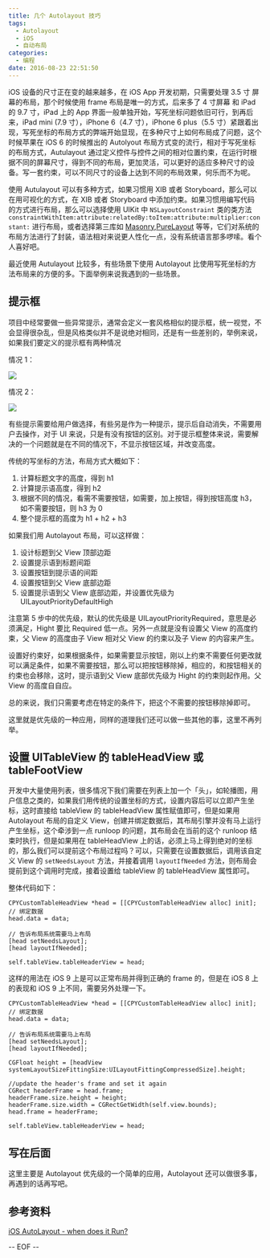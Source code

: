```yaml
---
title: 几个 Autolayout 技巧
tags:
  - Autolayout
  - iOS
  - 自动布局
categories:
  - 编程
date: 2016-08-23 22:51:50
---
```



iOS 设备的尺寸正在变的越来越多，在 iOS App 开发初期，只需要处理 3.5 寸 屏幕的布局，那个时候使用 frame 布局是唯一的方式，后来多了 4 寸屏幕 和 iPad 的 9.7 寸，iPad 上的 App 界面一般单独开始，写死坐标问题依旧可行，到再后来，iPad mini (7.9 寸），iPhone 6（4.7 寸），iPhone 6 plus（5.5 寸）紧跟着出现，写死坐标的布局方式的弊端开始显现，在多种尺寸上如何布局成了问题，这个时候苹果在 iOS 6 的时候推出的 Autolyout 布局方式变的流行，相对于写死坐标的布局方式，Autulayout 通过定义控件与控件之间的相对位置约束，在运行时根据不同的屏幕尺寸，得到不同的布局，更加灵活，可以更好的适应多种尺寸的设备。写一套约束，可以不同尺寸的设备上达到不同的布局效果，何乐而不为呢。

<!-- more -->

使用 Autulayout 可以有多种方式，如果习惯用 XIB 或者 Storyboard，那么可以在用可视化的方式，在 XIB 或者 Storyboard 中添加约束。如果习惯用编写代码的方式进行布局，那么可以选择使用 UIKit 中 `NSLayoutConstraint` 类的类方法 `constraintWithItem:attribute:relatedBy:toItem:attribute:multiplier:constant:` 进行布局，或者选择第三库如 [Masonry](https://github.com/SnapKit/Masonry),[PureLayout](https://github.com/PureLayout/PureLayout) 等等，它们对系统的布局方法进行了封装，语法相对来说更人性化一点，没有系统语言那多啰嗦。看个人喜好吧。

最近使用 Autulayout 比较多，有些场景下使用 Autolayout 比使用写死坐标的方法布局来的方便的多。下面举例来说我遇到的一些场景。

## 提示框

项目中经常要做一些异常提示，通常会定义一套风格相似的提示框，统一视觉，不会显得很杂乱，但是风格类似并不是说绝对相同，还是有一些差别的，举例来说，如果我们要定义的提示框有两种情况

情况 1：

![](https://ws3.sinaimg.cn/large/74681984gw1f743z6wd0lj208205na9y)

情况 2：

![](https://ws3.sinaimg.cn/large/74681984gw1f74445m5toj208006q0so)


有些提示需要给用户做选择，有些另是作为一种提示，提示后自动消失，不需要用户去操作，对于 UI 来说，只是有没有按钮的区别。对于提示框整体来说，需要解决的一个问题就是在不同的情况下，不显示按钮区域，并改变高度。

传统的写坐标的方法，布局方式大概如下：

1. 计算标题文字的高度，得到 h1
2. 计算提示语高度，得到 h2
3. 根据不同的情况，看需不需要按钮，如需要，加上按钮，得到按钮高度 h3，如不需要按钮，则 h3 为 0
4. 整个提示框的高度为 h1 + h2 + h3

如果我们用 Autolayout 布局，可以这样做：

1. 设计标题到父 View 顶部边距
2. 设置提示语到标题间距
3. 设置按钮到提示语的间距
4. 设置按钮到父 View 底部边距
5. 设置提示语到父 View 底部边距，并设置优先级为 UILayoutPriorityDefaultHigh

注意第 5 步中的优先级，默认的优先级是 UILayoutPriorityRequired，意思是必须满足，Hight 要比 Required 低一点。另外一点就是没有设置父 View 的高度约束，父 View 的高度由子 View 相对父 View 的约束以及子 View 的内容来产生。

设置好约束好，如果根据条件，如果需要显示按钮，刚以上约束不需要任何更改就可以满足条件，如果不需要按钮，那么可以把按钮移除掉，相应的，和按钮相关的约束也会移除，这时，提示语到父 View 底部优先级为 Hight 的约束则起作用。父 View 的高度自自应。

总的来说，我们只需要考虑在特定的条件下，把这个不需要的按钮移除掉即可。

这里就是优先级的一种应用，同样的道理我们还可以做一些其他的事，这里不再列举。

## 设置 UITableView 的 tableHeadView 或 tableFootView

开发中大量使用列表，很多情况下我们需要在列表上加一个「头」，如轮播图，用户信息之类的，如果我们用传统的设置坐标的方式，设置内容后可以立即产生坐标，这时直接给 tableView 的 tableHeadView 属性赋值即可，但是如果用 Autolayout 布局的自定义 View，创建并绑定数据后，其布局引擎并没有马上运行产生坐标，这个牵涉到一点 runloop 的问题，其布局会在当前的这个 runloop 结束时执行，但是如果用在 tableHeadView 上的话，必须上马上得到绝对的坐标的，那么我们可以提前这个布局过程吗？可以，只需要在设置数据后，调用该自定义 View 的 `setNeedsLayout` 方法，并接着调用 `layoutIfNeeded` 方法，则布局会提前到这个调用时完成，接着设置给 tableView 的 tableHeadView 属性即可。

整体代码如下：

```
CPYCustomTableHeadView *head = [[CPYCustomTableHeadView alloc] init];
// 绑定数据
head.data = data;

// 告诉布局系统需要马上布局
[head setNeedsLayout];
[head layoutIfNeeded];
    
self.tableView.tableHeaderView = head;
```

这样的用法在 iOS 9 上是可以正常布局并得到正确的 frame 的，但是在 iOS 8 上的表现和 iOS 9 上不同，需要另外处理一下。

```
CPYCustomTableHeadView *head = [[CPYCustomTableHeadView alloc] init];
// 绑定数据
head.data = data;

// 告诉布局系统需要马上布局
[head setNeedsLayout];
[head layoutIfNeeded];

CGFloat height = [headView systemLayoutSizeFittingSize:UILayoutFittingCompressedSize].height;

//update the header's frame and set it again
CGRect headerFrame = head.frame;
headerFrame.size.height = height;
headerFrame.size.width = CGRectGetWidth(self.view.bounds);
head.frame = headerFrame;
    
self.tableView.tableHeaderView = head;
```

## 写在后面

这里主要是 Autolayout 优先级的一个简单的应用，Autolayout 还可以做很多事，再遇到的话再写吧。

## 参考资料

[iOS AutoLayout - when does it Run?](https://stackoverflow.com/questions/22569104/ios-autolayout-when-does-it-run)

-- EOF --


